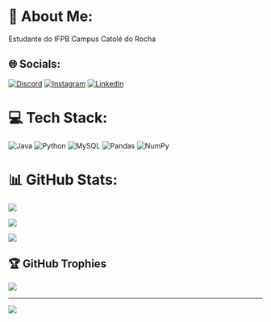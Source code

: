 # 💫 About Me:

Estudante do IFPB Campus Catolé do Rocha

## 🌐 Socials:

[![Discord](https://img.shields.io/badge/Discord-%237289DA.svg?logo=discord&logoColor=white)](https://discord.gg/Clark2407#2349) [![Instagram](https://img.shields.io/badge/Instagram-%23E4405F.svg?logo=Instagram&logoColor=white)](https://instagram.com/https://instagram.com/jvalmeida.10?igshid=YmMyMTA2M2Y=) [![LinkedIn](https://img.shields.io/badge/LinkedIn-%230077B5.svg?logo=linkedin&logoColor=white)](https://linkedin.com/in/https://www.linkedin.com/in/jvalmeida10) 

# 💻 Tech Stack:

![Java](https://img.shields.io/badge/java-%23ED8B00.svg?style=for-the-badge&logo=java&logoColor=white)  ![Python](https://img.shields.io/badge/python-3670A0?style=for-the-badge&logo=python&logoColor=ffdd54)  ![MySQL](https://img.shields.io/badge/mysql-%2300f.svg?style=for-the-badge&logo=mysql&logoColor=white)  ![Pandas](https://img.shields.io/badge/pandas-%23150458.svg?style=for-the-badge&logo=pandas&logoColor=white) ![NumPy](https://img.shields.io/badge/numpy-%23013243.svg?style=for-the-badge&logo=numpy&logoColor=white)

# 📊 GitHub Stats:

![](https://github-readme-stats.vercel.app/api?username=joaovalmeida1810&theme=dark&hide_border=false&include_all_commits=true&count_private=true)<br/>

![](https://github-readme-streak-stats.herokuapp.com/?user=joaovalmeida1810&theme=dark&hide_border=false)<br/>

![](https://github-readme-stats.vercel.app/api/top-langs/?username=joaovalmeida1810&theme=dark&hide_border=false&include_all_commits=true&count_private=true&layout=compact)

## 🏆 GitHub Trophies

![](https://github-profile-trophy.vercel.app/?username=joaovalmeida1810&theme=matrix&no-frame=false&no-bg=false&margin-w=4)

---

[![](https://visitcount.itsvg.in/api?id=joaovalmeida1810&icon=0&color=0)](https://visitcount.itsvg.in)

<!-- Proudly created with GPRM ( https://gprm.itsvg.in ) -->


 












